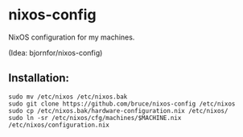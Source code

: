 # nixos-config

NixOS configuration for my machines.

(Idea: bjornfor/nixos-config)

## Installation:

``` shell
sudo mv /etc/nixos /etc/nixos.bak
sudo git clone https://github.com/bruce/nixos-config /etc/nixos
sudo cp /etc/nixos.bak/hardware-configuration.nix /etc/nixos/
sudo ln -sr /etc/nixos/cfg/machines/$MACHINE.nix /etc/nixos/configuration.nix
```
